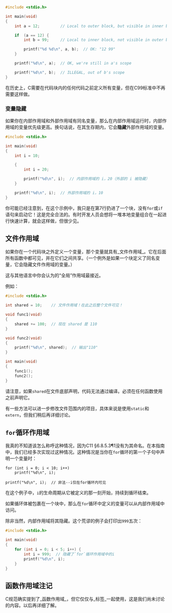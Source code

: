 ```c

#include <stdio.h>

int main(void)
{
    int a = 12;         // Local to outer block, but visible in inner block

    if  (a == 12) {
        int b = 99;     // Local to inner block, not visible in outer block

        printf("%d %d\n", a, b);  // OK: "12 99"
    }

    printf("%d\n", a);  // OK, we're still in a's scope

    printf("%d\n", b);  // ILLEGAL, out of b's scope
}
```

在历史上，C需要在代码块内的任何代码之前定义所有变量，但在C99标准中不再需要这样做。

### 变量隐藏

如果你在内部作用域和外部作用域有同名变量，那么在内部作用域运行时，内部作用域的变量优先级更高。换句话说，在其生存期内，它会**隐藏**外部作用域的变量。

``` {.c .numberLines}
#include <stdio.h>

int main(void)
{
    int i = 10;

    {
        int i = 20;

        printf("%d\n", i);  // 内部作用域的 i，20（外部的 i 被隐藏）
    }

    printf("%d\n", i);  // 外部作用域的 i，10
}
```

你可能已经注意到，在这个示例中，我只是在第7行扔进了一个块，没有`for`或`if`语句来启动它！这是完全合法的。有时开发人员会想将一堆本地变量组合在一起进行快速计算，就会这样做，但很少见。

## 文件作用域

如果你在一个代码块之外定义一个变量，那个变量就具有_文件作用域_。它在后面所有函数中都可见，并在它们之间共享。（一个例外是如果一个块定义了同名变量，它会隐藏文件作用域的变量。）

这与其他语言中你会认为的“全局”作用域最接近。

例如：

``` {.c .numberLines}
#include <stdio.h>

int shared = 10;    // 文件作用域！在此之后整个文件可见！

void func1(void)
{
    shared += 100;  // 现在 shared 是 110
}

void func2(void)
{
    printf("%d\n", shared);  // 输出"110"
}

int main(void)
{
    func1();
    func2();
}
```

请注意，如果`shared`在文件底部声明，代码无法通过编译。必须在任何函数使用之前声明它。

有一些方法可以进一步修改文件范围内的项目，具体来说是使用`static`和`extern`，但我们稍后再详细讨论。

## `for`循环作用域

我真的不知道该怎么称呼这种情况，因为C11 §6.8.5.3¶1没有为其命名。在本指南中，我们已经多次实现过这种情况。这种情况是当你在`for`循环的第一个子句中声明一个变量时：

``` {.c}
for (int i = 0; i < 10; i++)
    printf("%d\n", i);

printf("%d\n", i);  // 非法--i仅在for循环内可见
```

在这个例子中，`i`的生命周期从它被定义的那一刻开始，持续到循环结束。

如果循环体被包裹在一个块中，那么在`for`循环中定义的变量可以从内部作用域中访问。

除非当然，内部作用域将其隐藏。这个荒谬的例子会打印出`999`五次：

``` {.c .numberLines}
#include <stdio.h>

int main(void)
{
    for (int i = 0; i < 5; i++) {
        int i = 999;  // 隐藏了`for`循环作用域中的i
        printf("%d\n", i);
    }
}
```

## 函数作用域注记

C规范确实提到了_函数作用域_，但它仅仅与_标签_一起使用，这是我们尚未讨论的内容。以后再详细了解。